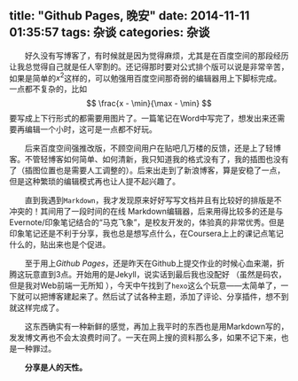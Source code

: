 title: "Github Pages, 晚安"
date: 2014-11-11 01:35:57
tags: 杂谈
categories: 杂谈
---

　　好久没有写博客了，有时候就是因为觉得麻烦，尤其是在百度空间的那段经历让我总觉得自己就是任人宰割的。还记得那时要对公式排个版可以说是非常辛苦，如果是简单的$x^2$这样的，可以勉强用百度空间那奇弱的编辑器用上下脚标完成。一点都不复杂的，比如$$ \frac{x - \min}{\max - \min} $$要写成上下行形式的都需要用图片了。一篇笔记在Word中写完了，想发出来还需要再编辑一个小时，这可是一点都不好玩。   


　　后来百度空间强推改版，不顾空间用户在贴吧几万楼的反馈，还是上了轻博客。不管轻博客如何简单、如何清新，我只知道我的格式没有了，我的插图也没有了（插图位置也是需要人工调整的）。后来出走到了新浪博客，算是安稳了一点，但是这种繁琐的编辑模式再也让人提不起兴趣了。   


　　直到我遇到`Markdown`，我才发现原来好好写写文档并且有比较好的排版是不冲突的！其间用了一段时间的在线 Markdown编辑器，后来用得比较多的还是与Evernote/印象笔记结合的“马克飞象”，是校友开发的，体验真的非常优秀。但是印象笔记还是不利于分享，我也总是想写点什么，在Coursera上上的课记点笔记什么的，贴出来也是个促进。   


　　至于用上*Github Pages*，还是昨天在Github上提交作业的时候心血来潮，折腾这玩意直到3点。开始用的是Jekyll，说实话到最后我也没配好 （虽然是码农，但是我对Web前端一无所知 ），今天中午找到了`hexo`这么个玩意——太简单了，一下就可以把博客建起来了。然后试了试各种主题，添加了评论、分享插件，想不到就这样完成了。   


　　这东西确实有一种新鲜的感觉，再加上我平时的东西也是用Markdown写的，发发博文再也不会太浪费时间了。一天在网上搜的资料那么多，如果不记下来，也是一种罪过。   


 　　**分享是人的天性。**  
